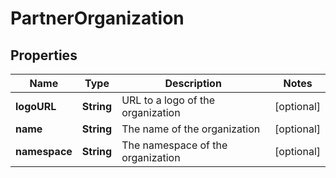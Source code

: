 
# PartnerOrganization

## Properties
Name | Type | Description | Notes
------------ | ------------- | ------------- | -------------
**logoURL** | **String** | URL to a logo of the organization |  [optional]
**name** | **String** | The name of the organization |  [optional]
**namespace** | **String** | The namespace of the organization |  [optional]



